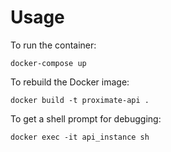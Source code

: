 Usage
=====

To run the container:

    docker-compose up

To rebuild the Docker image:

    docker build -t proximate-api .

To get a shell prompt for debugging:

    docker exec -it api_instance sh
